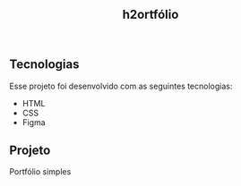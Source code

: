 <h2 align="center">
 h2ortfólio
</h2>

<br>

## Tecnologias

Esse projeto foi desenvolvido com as seguintes tecnologias:

- HTML
- CSS
- Figma

## Projeto

Portfólio simples

